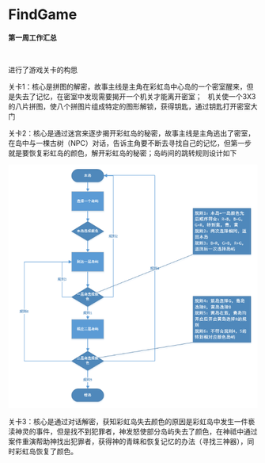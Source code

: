 # FindGame
<p><strong>第一周工作汇总</strong></p><br/>
<p>进行了游戏关卡的构思</p>
<p>关卡1：核心是拼图的解密，故事主线是主角在彩虹岛中心岛的一个密室醒来，但是失去了记忆，在密室中发现需要揭开一个机关才能离开密室；
   机关使一个3X3的八片拼图，使八个拼图片组成特定的图形解锁，获得钥匙，通过钥匙打开密室大门
</p>
<p>关卡2：核心是通过迷宫来逐步揭开彩虹岛的秘密，故事主线是主角逃出了密室，在岛中与一棵古树（NPC）对话，告诉主角要不断去寻找自己的记忆，但第一步就是要恢复彩虹岛的颜色，解开彩虹岛的秘密；岛屿间的跳转规则设计如下</p>
<img src="https://github.com/FirstXYZ/FindGame/blob/master/%E5%85%B3%E5%8D%A1-%E5%BD%A9%E8%99%B9%E5%B2%9B.PNG"/>
<p>关卡3：核心是通过对话解密，获知彩虹岛失去颜色的原因是彩虹岛中发生一件亵渎神灵的事件，但是找不到犯罪者，神发怒使部分岛屿失去了颜色，在神祗中通过案件重演帮助神找出犯罪者，获得神的青睐和恢复记忆的办法（寻找三神器），同时彩虹岛恢复了颜色。</p>
